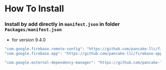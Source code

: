 # How To Install

### Install by add directly in `manifest.json` in folder `Packages/manifest.json`

+ for version 9.4.0
```csharp
"com.google.firebase.remote-config": "https://github.com/pancake-llc/firebase-remote-config.git?path=Assets/_Root#9.4.0",
"com.google.firebase.app": "https://github.com/pancake-llc/firebase-app.git?path=Assets/_Root#9.4.0",

"com.google.external-dependency-manager": "https://github.com/pancake-llc/external-dependency-manager.git?path=Assets/_Root#1.2.172",
```
